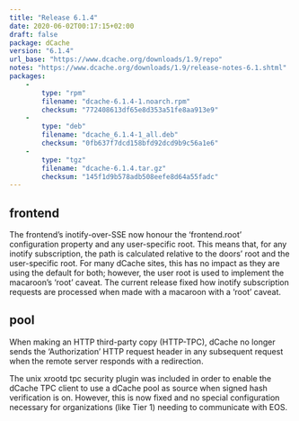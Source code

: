 ```yaml
---
title: "Release 6.1.4"
date: 2020-06-02T00:17:15+02:00
draft: false
package: dCache
version: "6.1.4"
url_base: "https://www.dcache.org/downloads/1.9/repo"
notes: "https://www.dcache.org/downloads/1.9/release-notes-6.1.shtml"
packages:
    -
        type: "rpm"
        filename: "dcache-6.1.4-1.noarch.rpm"
        checksum: "772408613df65e8d353a51fe8aa913e9"
    -
        type: "deb"
        filename: "dcache_6.1.4-1_all.deb"
        checksum: "0fb637f7dcd158bfd92dcd9b9c56a1e6"
    -
        type: "tgz"
        filename: "dcache-6.1.4.tar.gz"
        checksum: "145f1d9b578adb508eefe8d64a55fadc"
---
```


## frontend

The frontend’s inotify-over-SSE now honour the ‘frontend.root’ configuration property and any user-specific root. This means that, for any inotify subscription, the path is calculated relative to the doors’ root and the user-specific root. For many dCache sites, this has no impact as they are using the default for both; however, the user root is used to implement the macaroon’s ‘root’ caveat. The current release fixed how inotify subscription requests are processed when made with a macaroon with a ‘root’ caveat.
<!--more-->
## pool

When making an HTTP third-party copy (HTTP-TPC), dCache no longer sends the ‘Authorization’ HTTP request header in any subsequent request when the remote server responds with a redirection.

The unix xrootd tpc security plugin was included in order to enable the dCache TPC client to use a dCache pool as source when signed hash verification is on. However, this is now fixed and no special configuration necessary for organizations (like Tier 1) needing to communicate with EOS.
